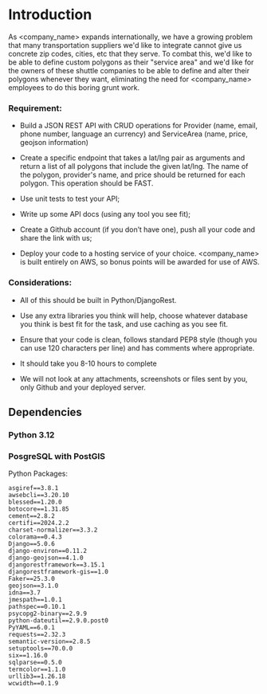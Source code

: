 
# Introduction

As <company_name> expands internationally, we have a growing problem that many transportation suppliers we'd like to integrate cannot give us concrete zip codes, cities, etc that they serve.
To combat this, we'd like to be able to define custom polygons as their "service area" and we'd like for the owners of these shuttle companies to be able to define and alter their polygons whenever they want, eliminating the need for <company_name> employees to do this boring grunt work.


### Requirement:

* Build a JSON REST API with CRUD operations for Provider (name, email, phone number, language an currency) and ServiceArea (name, price, geojson information)

+ Create a specific endpoint that takes a lat/lng pair as arguments and return a list of all polygons that include the given lat/lng. The name of the polygon, provider's name, and price should be returned for each polygon. This operation should be FAST.

+ Use unit tests to test your API;

+ Write up some API docs (using any tool you see fit);

+ Create a Github account (if you don’t have one), push all your code and share the link with us;

+ Deploy your code to a hosting service of your choice. <company_name> is built entirely on AWS, so bonus points will be awarded for use of AWS.

### Considerations:

+ All of this should be built in Python/DjangoRest. 

+ Use any extra libraries you think will help, choose whatever database you think is best fit for the task, and use caching as you see fit.

+ Ensure that your code is clean, follows standard PEP8 style (though you can use 120 characters per line) and has comments where appropriate.

+ It should take you 8-10 hours to complete 

+ We will not look at any attachments, screenshots or files sent by you, only Github and your deployed server.

## Dependencies 
### Python 3.12
### PosgreSQL with PostGIS

Python Packages:
```
asgiref==3.8.1
awsebcli==3.20.10
blessed==1.20.0
botocore==1.31.85
cement==2.8.2
certifi==2024.2.2
charset-normalizer==3.3.2
colorama==0.4.3
Django==5.0.6
django-environ==0.11.2
django-geojson==4.1.0
djangorestframework==3.15.1
djangorestframework-gis==1.0
Faker==25.3.0
geojson==3.1.0
idna==3.7
jmespath==1.0.1
pathspec==0.10.1
psycopg2-binary==2.9.9
python-dateutil==2.9.0.post0
PyYAML==6.0.1
requests==2.32.3
semantic-version==2.8.5
setuptools==70.0.0
six==1.16.0
sqlparse==0.5.0
termcolor==1.1.0
urllib3==1.26.18
wcwidth==0.1.9
```
